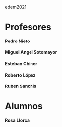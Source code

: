 edem2021


# Profesores
#### Pedro Nieto
#### Miguel Angel Sotomayor
#### Esteban Chiner
#### Roberto López
#### Ruben Sanchís

# Alumnos
#### Rosa Llorca
